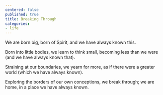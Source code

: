 ```yaml
---
centered: false
published: true
title: Breaking Through
categories:
- life
---
```

We are born big, 
born of Spirit,
and we have always known this.

Born into little bodies,
we learn to think small,
becoming less than we were
(and we have always known that).

Straining at our boundaries,
we yearn for more,
as if there were a greater world
(which we have always known).

Exploring the borders 
of our own conceptions,
we break through; 
we are home,
in a place we have always known.

